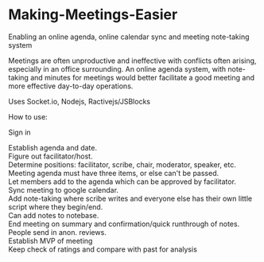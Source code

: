 # Making-Meetings-Easier
Enabling an online agenda, online calendar sync and meeting note-taking system


Meetings are often unproductive and ineffective with conflicts often arising, especially in an office surrounding.
An online agenda system, with note-taking and minutes for meetings would better facilitate a good meeting and more effective day-to-day operations.

Uses Socket.io, Nodejs, Ractivejs/JSBlocks

How to use:

Sign in

Establish agenda and date. <br>
Figure out facilitator/host. <br>
Determine positions: facilitator, scribe, chair, moderator, speaker, etc. <br>
Meeting agenda must have three items, or else can't be passed. <br>
Let members add to the agenda which can be approved by facilitator. <br>
Sync meeting to google calendar. <br>
Add note-taking where scribe writes and everyone else has their own little script where they begin/end. <br>
Can add notes to notebase. <br>
End meeting on summary and confirmation/quick runthrough of notes. <br>
People send in anon. reviews. <br>
Establish MVP of meeting <br>
Keep check of ratings and compare with past for analysis <br>
